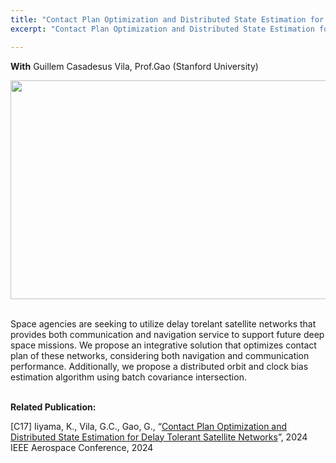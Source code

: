 ```yaml
---
title: "Contact Plan Optimization and Distributed State Estimation for Delay Torelant Satellite Network"
excerpt: "Contact Plan Optimization and Distributed State Estimation for Delay Torelant Satellite Network"

---
```

**With** Guillem Casadesus Vila, Prof.Gao (Stanford University) <br>

<div style="text-align: center;">
<img src = "https://dl.dropboxusercontent.com/s/ta4j6lxskybttmoj5aec7/scheduling_pareto.png?rlkey=r31fq6u95fupo4vj9mlrcqonh&st=j990cj19&dl=0"
style="height: 350px; width:600px;">
</div>
<br>
<div style="text-align: center;">
</div>

Space agencies are seeking to utilize delay torelant satellite networks that provides both communication and navigation service to support future deep space missions. We propose an integrative solution that optimizes contact plan of these networks, considering both navigation and communication performance. Additionally, we propose a distributed orbit and clock bias estimation algorithm using batch covariance intersection. <br><br>

**Related Publication:** 

[C17] Iiyama, K., Vila, G.C., Gao, G., “[Contact Plan Optimization and Distributed State Estimation for Delay Tolerant Satellite Networks](https://drive.google.com/file/d/1ysgGIQmowmfzSefFNdOOIWnhi1dVh-9m/view)”, 2024 IEEE Aerospace Conference, 2024